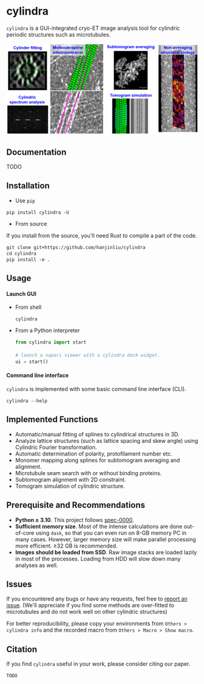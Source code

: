 # cylindra

`cylindra` is a GUI-integrated cryo-ET image analysis tool for cylindric periodic
structures such as microtubules.

![](resources/fig.png)

## Documentation

TODO

## Installation

- Use `pip`

```shell
pip install cylindra -U
```

- From source

If you install from the source, you'll need Rust to compile a part of the code.

```shell
git clone git+https://github.com/hanjinliu/cylindra
cd cylindra
pip install -e .
```

## Usage

#### Launch GUI

- From shell

  ```shell
  cylindra
  ```

- From a Python interpreter

  ```python
  from cylindra import start

  # launch a napari viewer with a cylindra dock widget.
  ui = start()
  ```

#### Command line interface

`cylindra` is implemented with some basic command line interface (CLI).

```shell
cylindra --help
```

## Implemented Functions

- Automatic/manual fitting of splines to cylindrical structures in 3D.
- Analyze lattice structures (such as lattice spacing and skew angle) using Cylindric
  Fourier transformation.
- Automatic determination of polarity, protofilament number etc.
- Monomer mapping along splines for subtomogram averaging and alignment.
- Microtubule seam search with or without binding proteins.
- Subtomogram alignment with 2D constraint.
- Tomogram simulation of cylindric structure.

## Prerequisite and Recommendations

- **Python &ge; 3.10**. This project follows [spec-0000](https://scientific-python.org/specs/spec-0000/).
- **Sufficient memory size**. Most of the intense calculations are done out-of-core
  using `dask`, so that you can even run on 8-GB memory PC in many cases. However,
  larger memory size will make parallel processing more efficient. &ge;32 GB is
  recommended.
- **Images should be loaded from SSD**. Raw image stacks are loaded lazily in most of
  the processes. Loading from HDD will slow down many analyses as well.

## Issues

If you encountered any bugs or have any requests, feel free to
[report an issue](https://github.com/hanjinliu/cylindra/issues).
(We'll appreciate if you find some methods are over-fitted to microtubules and do not
work well on other cylindric structures)

For better reproducibility, please copy your environments from `Others > cylindra info`
and the recorded macro from `Others > Macro > Show macro`.

## Citation

If you find `cylindra` useful in your work, please consider citing our paper.

```
TODO
```
